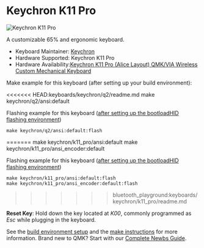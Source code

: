 # Keychron K11 Pro

![Keychron K11 Pro](https://i.imgur.com/9U5ajXf.jpg)

A customizable 65% and ergonomic keyboard.

* Keyboard Maintainer: [Keychron](https://github.com/keychron)
* Hardware Supported: Keychron K11 Pro
* Hardware Availability:[Keychron K11 Pro (Alice Layout) QMK/VIA Wireless Custom Mechanical Keyboard](https://www.keychron.com/products/keychron-k11-pro-alice-layout-qmk-via-wireless-custom-mechanical-keyboard)

Make example for this keyboard (after setting up your build environment):

<<<<<<< HEAD:keyboards/keychron/q2/readme.md
    make keychron/q2/ansi:default

Flashing example for this keyboard ([after setting up the bootloadHID flashing environment](https://docs.qmk.fm/#/flashing_bootloadhid))

    make keychron/q2/ansi:default:flash
=======
    make keychron/k11_pro/ansi:default
    make keychron/k11_pro/ansi_encoder:default

Flashing example for this keyboard ([after setting up the bootloadHID flashing environment](https://docs.qmk.fm/#/flashing_bootloadhid))

    make keychron/k11_pro/ansi:default:flash
    make keychron/k11_pro/ansi_encoder:default:flash
>>>>>>> bluetooth_playground:keyboards/keychron/k11_pro/readme.md

**Reset Key**: Hold down the key located at *K00*, commonly programmed as *Esc* while plugging in the keyboard.

See the [build environment setup](https://docs.qmk.fm/#/getting_started_build_tools) and the [make instructions](https://docs.qmk.fm/#/getting_started_make_guide) for more information. Brand new to QMK? Start with our [Complete Newbs Guide](https://docs.qmk.fm/#/newbs).
